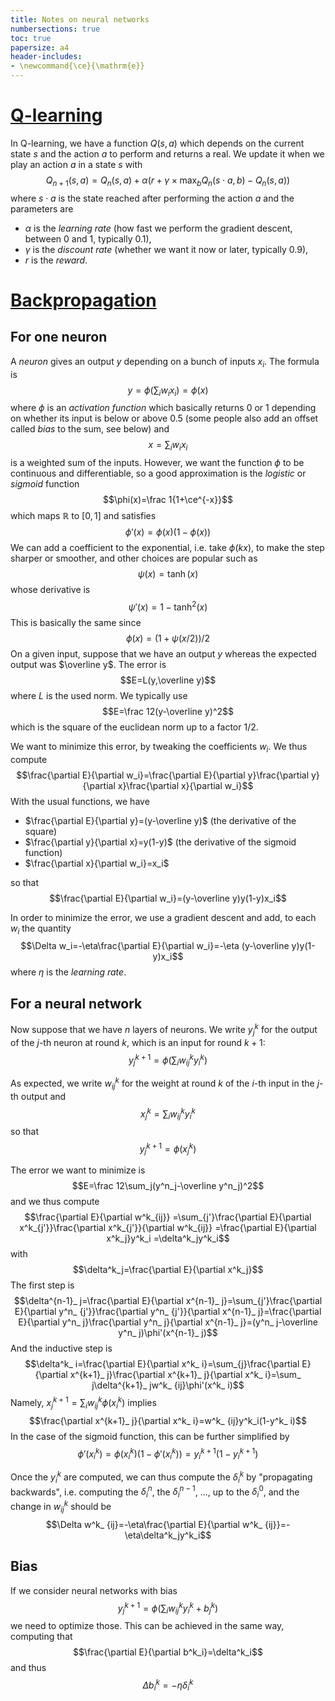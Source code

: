 ```yaml
---
title: Notes on neural networks
numbersections: true
toc: true
papersize: a4
header-includes:
- \newcommand{\ce}{\mathrm{e}}
---
```


# [Q-learning](https://en.wikipedia.org/wiki/Q-learning)

In Q-learning, we have a function $Q(s,a)$ which depends on the current state
$s$ and the action $a$ to perform and returns a real. We update it when we play
an action $a$ in a state $s$ with
$$Q_{n+1}(s,a) = Q_n(s,a)+\alpha(r+\gamma\times\max_b Q_n(s\cdot a,b)-Q_n(s,a))$$
where $s\cdot a$ is the state reached after performing the action $a$ and the
parameters are

- $\alpha$ is the _learning rate_ (how fast we perform the gradient descent,
  between $0$ and $1$, typically $0.1$),
- $\gamma$ is the _discount rate_ (whether we want it now or later, typically
  $0.9$),
- $r$ is the _reward_.

# [Backpropagation](https://en.wikipedia.org/wiki/Backpropagation)

## For one neuron

A _neuron_ gives an output $y$ depending on a bunch of inputs $x_i$. The formula
is 
$$y=\phi(\sum_i w_ix_i)=\phi(x)$$
where $\phi$ is an _activation function_ which basically returns $0$ or $1$ depending on whether its input is below or above $0.5$ (some people also add an offset called _bias_ to the sum, see below)
and
$$x=\sum_iw_ix_i$$
is a weighted sum of the inputs. However, we want the function $\phi$ to be
continuous and differentiable, so a good approximation is the _logistic_ or
_sigmoid_ function $$\phi(x)=\frac 1{1+\ce^{-x}}$$ which maps $\mathbb{R}$ to
$[0,1]$ and satisfies $$\phi'(x)=\phi(x)(1-\phi(x))$$ We can add a coefficient
to the exponential, i.e. take $\phi(kx)$, to make the step sharper or smoother,
and other choices are popular such as $$\psi(x)=\tanh(x)$$ whose derivative is
$$\psi'(x)=1-\tanh^2(x)$$
This is basically the same since
$$\phi(x)=(1+\psi(x/2))/2$$
On a given input, suppose that we have an output $y$ whereas the expected output
was $\overline y$. The error is $$E=L(y,\overline y)$$ where $L$ is the used norm. We
typically use $$E=\frac 12(y-\overline y)^2$$ which is the square
of the euclidean norm up to a factor $1/2$.

We want to minimize this error, by tweaking the coefficients $w_i$. We thus
compute
$$\frac{\partial E}{\partial w_i}=\frac{\partial E}{\partial y}\frac{\partial y}{\partial x}\frac{\partial x}{\partial w_i}$$
With the usual functions, we have

- $\frac{\partial E}{\partial y}=(y-\overline y)$ (the derivative of the square)
- $\frac{\partial y}{\partial x}=y(1-y)$ (the derivative of the sigmoid function)
- $\frac{\partial x}{\partial w_i}=x_i$

so that $$\frac{\partial E}{\partial w_i}=(y-\overline y)y(1-y)x_i$$

In order to minimize the error, we use a gradient descent and add, to each $w_i$
the quantity
$$\Delta w_i=-\eta\frac{\partial E}{\partial w_i}=-\eta (y-\overline y)y(1-y)x_i$$
where $\eta$ is the _learning rate_.

## For a neural network

Now suppose that we have $n$ layers of neurons. We write $y^k_j$ for the output
of the $j$-th neuron at round $k$, which is an input for round $k+1$: $$y^{k+1}_ j=\phi(\sum_i w^k_ {ij}y^k_ i)$$

As expected, we write $w^k_{ij}$ for the weight at round $k$ of the $i$-th input
in the $j$-th output and
$$x^k_j=\sum_iw^k_{ij}y^k_i$$
so that
$$y^{k+1}_j=\phi(x^k_j)$$

The error we want to minimize is
$$E=\frac 12\sum_j(y^n_j-\overline y^n_j)^2$$
and we thus compute
$$\frac{\partial E}{\partial w^k_{ij}}
=\sum_{j'}\frac{\partial E}{\partial x^k_{j'}}\frac{\partial x^k_{j'}}{\partial w^k_{ij}}
=\frac{\partial E}{\partial x^k_j}y^k_i
=\delta^k_jy^k_i$$
with
$$\delta^k_j=\frac{\partial E}{\partial x^k_j}$$
The first step is
$$\delta^{n-1}_ j=\frac{\partial E}{\partial x^{n-1}_ j}=\sum_{j'}\frac{\partial E}{\partial y^n_ {j'}}\frac{\partial y^n_ {j'}}{\partial x^{n-1}_ j}=\frac{\partial E}{\partial y^n_ j}\frac{\partial y^n_ j}{\partial x^{n-1}_ j}=(y^n_ j-\overline y^n_ j)\phi'(x^{n-1}_ j)$$
And the inductive step is
$$\delta^k_ i=\frac{\partial E}{\partial x^k_ i}=\sum_{j}\frac{\partial E}{\partial x^{k+1}_ j}\frac{\partial x^{k+1}_ j}{\partial x^k_ i}=\sum_ j\delta^{k+1}_ jw^k_ {ij}\phi'(x^k_ i)$$
Namely, $x^{k+1}_ j=\sum_i w^k_ {ij}\phi(x^k_ i)$ implies
$$\frac{\partial x^{k+1}_ j}{\partial x^k_ i}=w^k_ {ij}y^k_i(1-y^k_ i)$$
In the case of the sigmoid function, this can be further simplified by
$$\phi'(x^k_i)=\phi(x^k_i)(1-\phi'(x^k_i))=y^{k+1}_i(1-y^{k+1}_i)$$

Once the $y^k_i$ are computed, we can thus compute the $\delta^k_i$ by
"propagating backwards", i.e. computing the $\delta^n_ i$, the $\delta^{n-1}_ i$, ..., up to the $\delta^0_ i$, and the change in $w^k_ {ij}$ should be
$$\Delta w^k_ {ij}=-\eta\frac{\partial E}{\partial w^k_ {ij}}=-\eta\delta^k_jy^k_i$$

## Bias

If we consider neural networks with bias
$$y^{k+1}_ j=\phi(\sum_i w^k_ {ij}y^k_ i+b^k_ j)$$
we need to optimize those. This can be achieved in the same way, computing that
$$\frac{\partial E}{\partial b^k_i}=\delta^k_i$$
and thus
$$\Delta b^k_i=-\eta\delta^k_i$$
